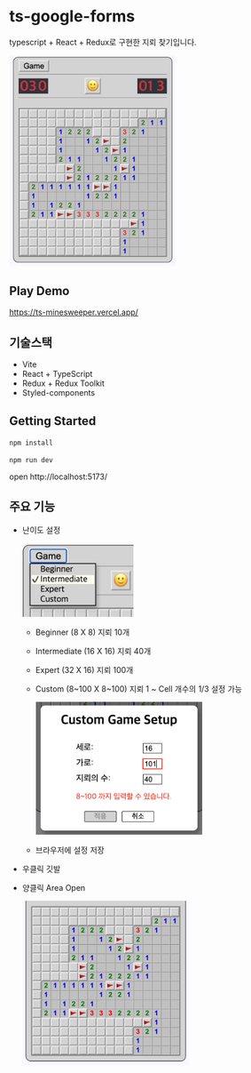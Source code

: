 # ts-google-forms

typescript + React + Redux로 구현한 지뢰 찾기입니다.

<img src="./screenshot/image.jpg" width=300px >

## Play Demo

https://ts-minesweeper.vercel.app/

## 기술스택

- Vite
- React + TypeScript
- Redux + Redux Toolkit
- Styled-components

## Getting Started

`npm install`

`npm run dev`

open http://localhost:5173/

## 주요 기능

- 난이도 설정

  <img src="./screenshot/menu.png" width=200px >

  - Beginner (8 X 8) 지뢰 10개
  - Intermediate (16 X 16) 지뢰 40개
  - Expert (32 X 16) 지뢰 100개
  - Custom (8~100 X 8~100) 지뢰 1 ~ Cell 개수의 1/3 설정 가능

    <img src="./screenshot/validation.png" width=300px >

  - 브라우저에 설정 저장

- 우클릭 깃발
- 양클릭 Area Open

  <img src="./screenshot/areaOpen.gif" width=300px >
